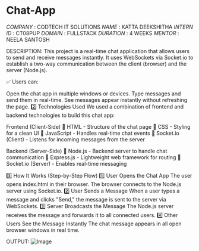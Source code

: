 # Chat-App
*COMPANY* : CODTECH IT SOLUTIONS
*NAME* : KATTA DEEKSHITHA
*INTERN ID* : CT08PUP
*DOMAIN* : FULLSTACK
*DURATION* : 4 WEEKS
*MENTOR* : NEELA SANTOSH

DESCRIPTION:
This project is a real-time chat application that allows users to send and receive messages instantly. It uses WebSockets via Socket.io to establish a two-way communication between the client (browser) and the server (Node.js).

✅ Users can:

Open the chat app in multiple windows or devices.
Type messages and send them in real-time.
See messages appear instantly without refreshing the page.
2️⃣ Technologies Used
We used a combination of frontend and backend technologies to build this chat app:

Frontend (Client-Side)
🔹 HTML - Structure of the chat page
🔹 CSS - Styling for a clean UI
🔹 JavaScript - Handles real-time chat events
🔹 Socket.io (Client) - Listens for incoming messages from the server

Backend (Server-Side)
🔹 Node.js - Backend server to handle chat communication
🔹 Express.js - Lightweight web framework for routing
🔹 Socket.io (Server) - Enables real-time messaging

3️⃣ How It Works (Step-by-Step Flow)
1️⃣ User Opens the Chat App
The user opens index.html in their browser.
The browser connects to the Node.js server using Socket.io.
2️⃣ User Sends a Message
When a user types a message and clicks "Send," the message is sent to the server via WebSockets.
3️⃣ Server Broadcasts the Message
The Node.js server receives the message and forwards it to all connected users.
4️⃣ Other Users See the Message Instantly
The chat message appears in all open browser windows in real time.





OUTPUT:
![Image](https://github.com/user-attachments/assets/254fd8cd-127b-43f3-9101-f79a10016e86)
